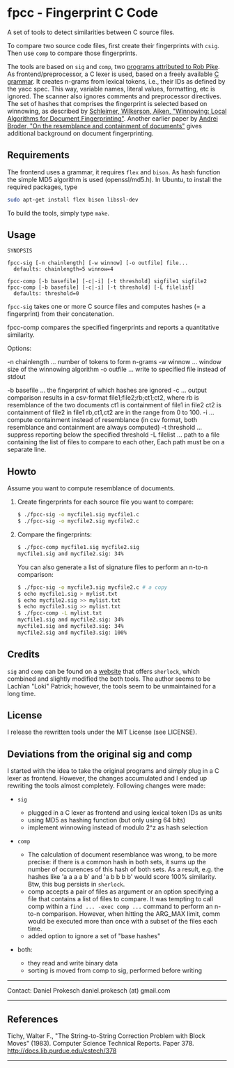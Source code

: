 
fpcc - Fingerprint C Code
=========================

A set of tools to detect similarities between C source files.

To compare two source code files, first create their fingerprints with `csig`.
Then use `comp` to compare those fingerprints.

The tools are based on `sig` and `comp`, two [programs attributed to Rob
Pike][1].
As frontend/preprocessor, a C lexer is used, based on a freely available
[C grammar][2].  It creates n-grams from lexical tokens, i.e., their IDs as
defined by the yacc spec. This way, variable names, literal values, formatting,
etc is ignored. The scanner also ignores comments and preprocessor directives.
The set of hashes that comprises the fingerprint is selected based on
winnowing, as described by [Schleimer, Wilkerson, Aiken, "Winnowing: Local
Algorithms for Document Fingerprinting"][3].
Another earlier paper by [Andrei Broder, "On the resemblance and containment
of documents"][4] gives additional background on
document fingerprinting.


Requirements
------------

The frontend uses a grammar, it requires `flex` and `bison`.
As hash function the simple MD5 algorithm is used (openssl/md5.h).
In Ubuntu, to install the required packages, type
```bash
sudo apt-get install flex bison libssl-dev
```
To build the tools, simply type `make`.


Usage
-----

  ```
  SYNOPSIS

  fpcc-sig [-n chainlength] [-w winnow] [-o outfile] file...
    defaults: chainlength=5 winnow=4

  fpcc-comp [-b basefile] [-c|-i] [-t threshold] sigfile1 sigfile2
  fpcc-comp [-b basefile] [-c|-i] [-t threshold] [-L filelist]
    defaults: threshold=0
  ```

`fpcc-sig` takes one or more C source files and computes hashes
(= a fingerprint) from their concatenation.

fpcc-comp compares the specified fingerprints and reports a quantitative
similarity.

Options:

-n chainlength ... number of tokens to form n-grams
-w winnow ... window size of the winnowing algorithm
-o outfile ... write to specified file instead of stdout

-b basefile ... the fingerprint of which hashes are ignored
-c ... output comparison results in a csv-format file1;file2;rb;ct1;ct2, where
       rb is resemblance of the two documents
       ct1 is containment of file1 in file2
       ct2 is containment of file2 in file1
       rb,ct1,ct2 are in the range from 0 to 100.
-i ... compute containment instead of resemblance
       (in csv format, both resemblance and containment are always computed)
-t threshold ... suppress reporting below the specified threshold
-L filelist ... path to a file containing the list of files to compare to
                each other, Each path must be on a separate line.

Howto
-----

Assume you want to compute resemblance of documents.

1. Create fingerprints for each source file you want to compare:
   ```bash
   $ ./fpcc-sig -o mycfile1.sig mycfile1.c
   $ ./fpcc-sig -o mycfile2.sig mycfile2.c
   ```
2. Compare the fingerprints:
   ```bash
   $ ./fpcc-comp mycfile1.sig mycfile2.sig
   mycfile1.sig and mycfile2.sig: 34%
   ```
   You can also generate a list of signature files to perform an n-to-n
   comparison:
   ```bash
   $ ./fpcc-sig -o mycfile3.sig mycfile2.c # a copy
   $ echo mycfile1.sig > mylist.txt
   $ echo mycfile2.sig >> mylist.txt
   $ echo mycfile3.sig >> mylist.txt
   $ ./fpcc-comp -L mylist.txt
   mycfile1.sig and mycfile2.sig: 34%
   mycfile1.sig and mycfile3.sig: 34%
   mycfile2.sig and mycfile3.sig: 100%
   ```


Credits
-------

`sig` and `comp` can be found on a [website][1] that offers `sherlock`,
which combined and slightly modified the both tools.
The author seems to be Lachlan "Loki" Patrick; however, the tools seem to be
unmaintained for a long time.


License
-------

I release the rewritten tools under the MIT License (see LICENSE).


Deviations from the original sig and comp
-----------------------------------------

I started with the idea to take the original programs and simply plug in
a C lexer as frontend. However, the changes accumulated and I ended up
rewriting the tools almost completely.
Following changes were made:

* `sig`
  - plugged in a C lexer as frontend and using lexical token IDs as units
  - using MD5 as hashing function (but only using 64 bits)
  - implement winnowing instead of modulo 2^z as hash selection

* `comp`
  - The calculation of document resemblance was wrong, to be more precise: if
    there is a common hash in both sets, it sums up the number of occurences of
    this hash of both sets.  As a result, e.g. the hashes like 'a a a a b' and
    'a b b b b' would score 100% similarity. Btw, this bug persists in
    `sherlock`.
  - comp accepts a pair of files as argument or an option specifying a file
    that contains a list of files to compare. It was tempting to call comp
    within a `find ... -exec comp ...` command to perform an n-to-n comparison.
    However, when hitting the ARG_MAX limit, comm would be executed more than
    once with a subset of the files each time.
  - added option to ignore a set of "base hashes"

* both:
  - they read and write binary data
  - sorting is moved from comp to sig, performed before writing

---

Contact: Daniel Prokesch
  daniel.prokesch (at) gmail.com

---

References
---

Tichy, Walter F.,
"The String-to-String Correction Problem with Block Moves" (1983).
Computer Science Technical Reports. Paper 378.
http://docs.lib.purdue.edu/cstech/378


---

[1]: http://www.cs.usyd.edu.au/~scilect/sherlock/
[2]: http://www.quut.com/c/ANSI-C-grammar-l-2011.html
[3]: https://theory.stanford.edu/~aiken/publications/papers/sigmod03.pdf
[4]: https://pdfs.semanticscholar.org/b2ec/74c72d99b755325dc470dec2949d69cd4d57.pdf
